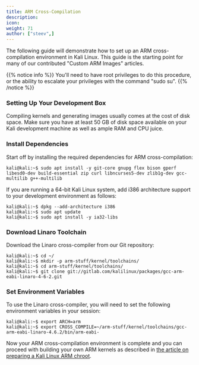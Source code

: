 ```yaml
---
title: ARM Cross-Compilation
description:
icon:
weight: 71
author: ["steev",]
---
```


The following guide will demonstrate how to set up an ARM cross-compilation environment in Kali Linux. This guide is the starting point for many of our contributed "Custom ARM Images" articles.

{{% notice info %}}
You'll need to have root privileges to do this procedure, or the ability to escalate your privileges with the command "sudo su".
{{% /notice %}}

### Setting Up Your Development Box

Compiling kernels and generating images usually comes at the cost of disk space. Make sure you have at least 50 GB of disk space available on your Kali development machine as well as ample RAM and CPU juice.

### Install Dependencies

Start off by installing the required dependencies for ARM cross-compilation:

```console
kali@kali:~$ sudo apt install -y git-core gnupg flex bison gperf libesd0-dev build-essential zip curl libncurses5-dev zlib1g-dev gcc-multilib g++-multilib
```

If you are running a 64-bit Kali Linux system, add i386 architecture support to your development environment as follows:

```console
kali@kali:~$ dpkg --add-architecture i386
kali@kali:~$ sudo apt update
kali@kali:~$ sudo apt install -y ia32-libs
```

### Download Linaro Toolchain

Download the Linaro cross-compiler from our Git repository:

```console
kali@kali:~$ cd ~/
kali@kali:~$ mkdir -p arm-stuff/kernel/toolchains/
kali@kali:~$ cd arm-stuff/kernel/toolchains/
kali@kali:~$ git clone git://gitlab.com/kalilinux/packages/gcc-arm-eabi-linaro-4-6-2.git
```

### Set Environment Variables

To use the Linaro cross-compiler, you will need to set the following environment variables in your session:

```console
kali@kali:~$ export ARCH=arm
kali@kali:~$ export CROSS_COMPILE=~/arm-stuff/kernel/toolchains/gcc-arm-eabi-linaro-4.6.2/bin/arm-eabi-
```

Now your ARM cross-compilation environment is complete and you can proceed with building your own ARM kernels as described in [the article on preparing a Kali Linux ARM chroot](/docs/development/kali-linux-arm-chroot/).
